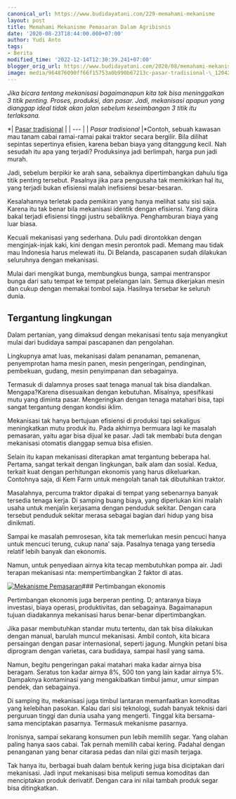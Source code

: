 ```yaml
---
canonical_url: https://www.budidayatani.com/229-memahami-mekanisme
layout: post
title: Memahami Mekanisme Pemasaran Dalam Agribisnis
date: '2020-08-23T18:44:00.000+07:00'
author: Yudi Anto
tags:
- Berita
modified_time: '2022-12-14T12:30:39.241+07:00'
blogger_orig_url: https://www.budidayatani.com/2020/08/memahami-mekanisme-pemasaran-dalam.html
image: media/964876090ff66f15753a0b990b67213c-pasar-tradisional-\_120423203710-681.jpg
---
```

*Jika bicara tentang mekanisasi bagaimanapun kita tak bisa meninggalkan 3 titik penting. Proses, produksi, dan pasar. Jadi, mekanisasi apapun yang dianggap ideal tidak akan jalan sebelum keseimbangan 3 titik itu terlaksana.*

*| [Pasar tradisional](https://blogger.googleusercontent.com/img/b/R29vZ2xl/AVvXsEigJIANUMImpcsXhaabkprzfsfg9fbAanynp0-JJVzlD1eeOm_h4gtRA1vnBeMjL1UGIg367YYQSDPDwwmID_ULu7cIiZZmSA6z70a2lSLYWnBJ6qNIiLrc4rEwHc7PI-ZMhD9LJD6NRHWA/s457/pasar-tradisional-_120423203710-681.jpg) |
| --- |
| *Pasar tradisional* |*Contoh, sebuah kawasan mau tanam cabai ramai-ramai pakai traktor secara bergilir. Bila dilihat sepintas sepertinya efisien, karena beban biaya yang ditanggung kecil. Nah sesudah itu apa yang terjadi? Produksinya jadi berlimpah, harga pun jadi murah.

Jadi, sebelum berpikir ke arah sana, sebaiknya dipertimbangkan dahulu tiga titik penting tersebut. Pasalnya jika para pengusaha tak memikirkan hal itu, yang terjadi bukan efisiensi malah inefisiensi besar-besaran.

Kesalahannya terletak pada pemikiran yang hanya melihat satu sisi saja. Karena itu tak benar bila mekanisasi identik dengan efisiensi. Yang dikira bakal terjadi efisiensi tinggi justru sebaliknya. Penghamburan biaya yang luar biasa.

Kecuali mekanisasi yang sederhana. Dulu padi dirontokkan dengan menginjak-injak kaki, kini dengan mesin perontok padi. Memang mau tidak mau Indonesia harus melewati itu. Di Belanda, pascapanen sudah dilakukan seluruhnya dengan mekanisasi. 

Mulai dari mengikat bunga, membungkus bunga, sampai mentranspor bunga dari satu tempat ke tempat pelelangan lain. Semua dikerjakan mesin dan cukup dengan memakai tombol saja. Hasilnya tersebar ke seluruh dunia.

## Tergantung lingkungan

Dalam pertanian, yang dimaksud dengan mekanisasi tentu saja menyangkut mulai dari budidaya sampai pascapanen dan pengolahan. 

Lingkupnya amat luas, mekanisasi dalam penanaman, pemanenan, penyemprotan hama mesin panen, mesin pengeringan, pendinginan, pembekuan, gudang, mesin penyimpanan dan sebagainya.

Termasuk di dalamnya proses saat tenaga manual tak bisa diandalkan. Mengapa?Karena disesuaikan dengan kebutuhan. Misalnya, spesifikasi mutu yang diminta pasar. Mengeringkan dengan tenaga matahari bisa, tapi sangat tergantung dengan kondisi iklim. 

Mekanisasi tak hanya bertujuan efisiensi di produksi tapi sekaligus meningkatkan mutu produk itu. Pada akhirnya bermuara lagi ke masalah pemasaran, yaitu agar bisa dijual ke pasar. Jadi tak membabi buta dengan mekanisasi otomatis dianggap semua bisa efisien.

Selain itu kapan mekanisasi diterapkan amat tergantung beberapa hal. Pertama, sangat terkait dengan lingkungan, baik alam dan sosial. Kedua, terkait kuat dengan perhitungan ekonomis yang harus dikeluarkan. Contohnya saja, di Kem Farm untuk mengolah tanah tak dibutuhkan traktor. 

Masalahnya, percuma traktor dipakai di tempat yang sebenarnya banyak tersedia tenaga kerja. Di samping buang biaya, yang diperlukan kini malah usaha untuk menjalin kerjasama dengan penduduk sekitar. Dengan cara tersebut penduduk sekitar merasa sebagai bagian dari hidup yang bisa dinikmati.

Sampai ke masalah pemrosesan, kita tak memerlukan mesin pencuci hanya untuk mencuci terung, cukup nana’ saja. Pasalnya tenaga yang tersedia relatif lebih banyak dan ekonomis. 

Namun, untuk penyediaan airnya kita tecap membutuhkan pompa air. Jadi terapan mekanisasi nta: mempertimbangkan 2 faktor di atas.

[![Mekanisme Pemasaran](https://blogger.googleusercontent.com/img/b/R29vZ2xl/AVvXsEgr7p3IMhLBMfgydVuSDQj4yPSbJ9BY_6wfLuq8fZmAFsVVkA7Rs3XqMBqDniC4JZSHLzjg30bLAmANgT0-jyFx1X6CNa5RjEDECb1vexWEKtKyrVWjAPx7Xw8eAxobqaGDtU9Wb0BiEnmg/s16000/marketing-768x576.jpg "Mekanisme Pemasaran")](https://blogger.googleusercontent.com/img/b/R29vZ2xl/AVvXsEgr7p3IMhLBMfgydVuSDQj4yPSbJ9BY_6wfLuq8fZmAFsVVkA7Rs3XqMBqDniC4JZSHLzjg30bLAmANgT0-jyFx1X6CNa5RjEDECb1vexWEKtKyrVWjAPx7Xw8eAxobqaGDtU9Wb0BiEnmg/s499/marketing-768x576.jpg)### Pertimbangan ekonomis

Pertimbangan ekonomis juga berperan penting. D; antaranya biaya investasi, biaya operasi, produktivitas, dan sebagainya. Bagaimanapun tujuan diadakannya mekanisasi harus benar-benar dipertimbangkan.

Jika pasar membutuhkan standar mutu tertentu, dan tak bisa dilakukan dengan manual, barulah muncul mekanisasi. Ambil contoh, kita bicara persaingan dengan pasar internasional, seperti jagung. Mungkin petani bisa diprogram dengan varietas, cara budidaya, sampai hasil yang sama. 

Namun, begitu pengeringan pakai matahari maka kadar airnya bisa beragam. Seratus ton kadar airnya 8%, 500 ton yang lain kadar airnya 5%. Dampaknya kontaminasi yang mengakibatkan timbul jamur, umur simpan pendek, dan sebagainya.

Di samping itu, mekanisasi juga timbul lantaran memanfaatkan komoditas yang kelebihan pasokan. Kalau dari sisi teknologi, sudah banyak teknisi dari perguruan tinggi dan dunia usaha yang mengerti. Tinggal kita bersama-sama menciptakan pasarnya. Termasuk mekanisme pasarnya.

Ironisnya, sampai sekarang konsumen pun lebih memilih segar. Yang olahan paling hanya saos cabai. Tak pernah memilih cabai kering. Padahal dengan penanganan yang benar citarasa pedas dan nilai gizi masih terjaga. 

Tak hanya itu, berbagai buah dalam bentuk kering juga bisa diciptakan dari mekanisasi. Jadi input mekanisasi bisa meliputi semua komoditas dan menciptakan produk derivatif. Dengan cara ini nilai tambah produk segar bisa ditingkatkan.

